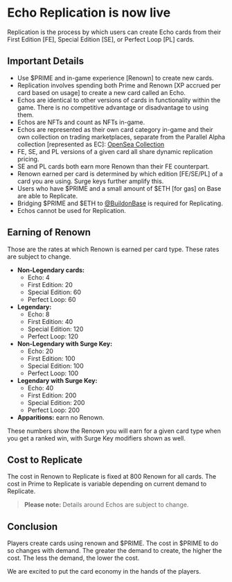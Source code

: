 # Echo Replication is now live

Replication is the process by which users can create Echo cards from their First Edition [FE], Special Edition [SE], or Perfect Loop [PL] cards.

## Important Details

-   Use $PRIME and in-game experience [Renown] to create new cards.
-   Replication involves spending both Prime and Renown [XP accrued per card based on usage] to create a new card called an Echo.
-   Echos are identical to other versions of cards in functionality within the game. There is no competitive advantage or disadvantage to using them.
-   Echos are NFTs and count as NFTs in-game.
-   Echos are represented as their own card category in-game and their own collection on trading marketplaces, separate from the Parallel Alpha collection [represented as EC]: [OpenSea Collection](https://opensea.io/collection/parallel-echos)
-   FE, SE, and PL versions of a given card all share dynamic replication pricing.
-   SE and PL cards both earn more Renown than their FE counterpart.
-   Renown earned per card is determined by which edition [FE/SE/PL] of a card you are using. Surge keys further amplify this.
-   Users who have $PRIME and a small amount of $ETH [for gas] on Base are able to Replicate.
-   Bridging $PRIME and $ETH to [@BuildonBase](https://twitter.com/BuildonBase) is required for Replicating.
-   Echos cannot be used for Replication.

## Earning of Renown

Those are the rates at which Renown is earned per card type. These rates are subject to change.

-   **Non-Legendary cards:**
    -   Echo: 4
    -   First Edition: 20
    -   Special Edition: 60
    -   Perfect Loop: 60
-   **Legendary:**
    -   Echo: 8
    -   First Edition: 40
    -   Special Edition: 120
    -   Perfect Loop: 120
-   **Non-Legendary with Surge Key:**
    -   Echo: 20
    -   First Edition: 100
    -   Special Edition: 100
    -   Perfect Loop: 100
-   **Legendary with Surge Key:**
    -   Echo: 40
    -   First Edition: 200
    -   Special Edition: 200
    -   Perfect Loop: 200
-   **Apparitions:** earn no Renown.

These numbers show the Renown you will earn for a given card type when you get a ranked win, with Surge Key modifiers shown as well.

## Cost to Replicate

The cost in Renown to Replicate is fixed at 800 Renown for all cards. The cost in Prime to Replicate is variable depending on current demand to Replicate.

> **Please note:** Details around Echos are subject to change.

## Conclusion

Players create cards using renown and $PRIME. The cost in $PRIME to do so changes with demand. The greater the demand to create, the higher the cost. The less the demand, the lower the cost.

We are excited to put the card economy in the hands of the players.
